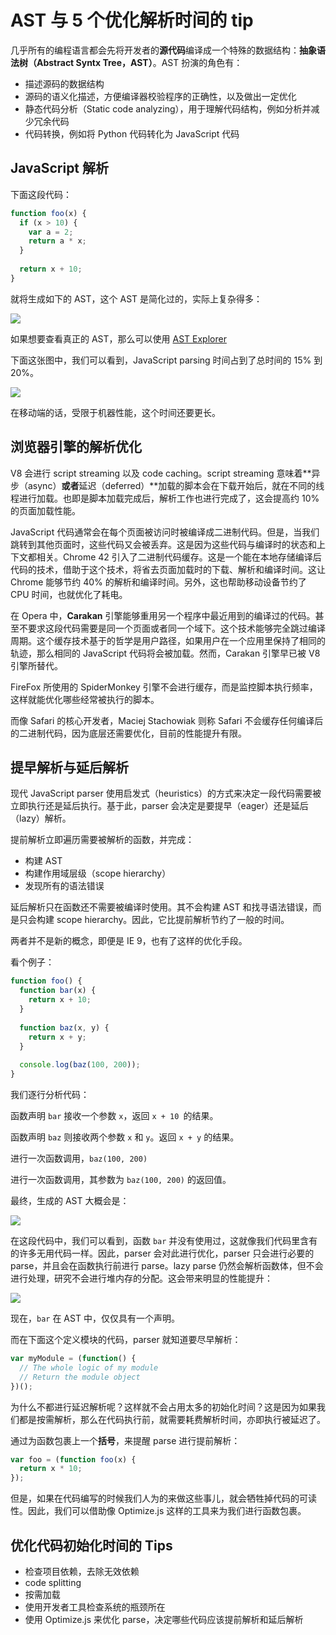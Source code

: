 # AST 与 5 个优化解析时间的 tip

几乎所有的编程语言都会先将开发者的**源代码**编译成一个特殊的数据结构：**抽象语法树（Abstract Syntx Tree，AST）**。AST 扮演的角色有：

- 描述源码的数据结构
- 源码的语义化描述，方便编译器校验程序的正确性，以及做出一定优化
- 静态代码分析（Static code analyzing），用于理解代码结构，例如分析并减少冗余代码
- 代码转换，例如将 Python 代码转化为 JavaScript 代码

## JavaScript 解析

下面这段代码：

```js
function foo(x) {
  if (x > 10) {
    var a = 2;
    return a * x;
  }
  
  return x + 10;
}
```

就将生成如下的 AST，这个 AST 是简化过的，实际上复杂得多：

![](https://cdn-images-1.medium.com/max/1600/0*mSOIiWpkctkD0Gfg.)

如果想要查看真正的 AST，那么可以使用 [AST Explorer](https://astexplorer.net/)

下面这张图中，我们可以看到，JavaScript parsing 时间占到了总时间的 15% 到 20%。

![](https://cdn-images-1.medium.com/max/1600/0*eEArxn147Ev8xf5n.)

在移动端的话，受限于机器性能，这个时间还要更长。

## 浏览器引擎的解析优化

V8 会进行 script streaming 以及 code caching。script streaming 意味着**异步（async）**或者**延迟（deferred）**加载的脚本会在下载开始后，就在不同的线程进行加载。也即是脚本加载完成后，解析工作也进行完成了，这会提高约 10% 的页面加载性能。

JavaScript 代码通常会在每个页面被访问时被编译成二进制代码。但是，当我们跳转到其他页面时，这些代码又会被丢弃。这是因为这些代码与编译时的状态和上下文都相关。Chrome 42  引入了二进制代码缓存。这是一个能在本地存储编译后代码的技术，借助于这个技术，将省去页面加载时的下载、解析和编译时间。这让 Chrome 能够节约 40% 的解析和编译时间。另外，这也帮助移动设备节约了 CPU 时间，也就优化了耗电。

在 Opera 中，**Carakan** 引擎能够重用另一个程序中最近用到的编译过的代码。甚至不要求这段代码需要是同一个页面或者同一个域下。这个技术能够完全跳过编译周期。这个缓存技术基于的哲学是用户路径，如果用户在一个应用里保持了相同的轨迹，那么相同的 JavaScript 代码将会被加载。然而，Carakan 引擎早已被 V8 引擎所替代。

FireFox 所使用的 SpiderMonkey 引擎不会进行缓存，而是监控脚本执行频率，这样就能优化哪些经常被执行的脚本。

而像 Safari 的核心开发者，Maciej Stachowiak 则称 Safari 不会缓存任何编译后的二进制代码，因为底层还需要优化，目前的性能提升有限。

## 提早解析与延后解析

现代 JavaScript parser 使用启发式（heuristics）的方式来决定一段代码需要被立即执行还是延后执行。基于此，parser 会决定是要提早（eager）还是延后（lazy）解析。

提前解析立即遍历需要被解析的函数，并完成：

- 构建 AST
- 构建作用域层级（scope hierarchy）
- 发现所有的语法错误

延后解析只在函数还不需要被编译时使用。其不会构建 AST 和找寻语法错误，而是只会构建 scope hierarchy。因此，它比提前解析节约了一般的时间。

两者并不是新的概念，即便是 IE 9，也有了这样的优化手段。

看个例子：

```js
function foo() {
  function bar(x) {
    return x + 10;
  }
  
  function baz(x, y) {
    return x + y;
  }
  
  console.log(baz(100, 200));
}
```

我们逐行分析代码：

函数声明 `bar`  接收一个参数 `x`，返回 `x + 10 `的结果。

函数声明 `baz` 则接收两个参数 `x` 和 `y`。返回 `x + y` 的结果。

进行一次函数调用，`baz(100, 200)`

进行一次函数调用，其参数为 `baz(100, 200)` 的返回值。

最终，生成的 AST 大概会是：

![](https://cdn-images-1.medium.com/max/1600/0*60xiqW7kPsQg5ssn.)

在这段代码中，我们可以看到，函数 `bar` 并没有使用过，这就像我们代码里含有的许多无用代码一样。因此，parser 会对此进行优化，parser 只会进行必要的 parse，并且会在函数执行前进行 parse。lazy parse 仍然会解析函数体，但不会进行处理，研究不会进行堆内存的分配。这会带来明显的性能提升：

![](https://cdn-images-1.medium.com/max/1600/0*IN688nPbgu8zYETe.)

现在，`bar` 在 AST 中，仅仅具有一个声明。

而在下面这个定义模块的代码，parser 就知道要尽早解析：

```js
var myModule = (function() {
  // The whole logic of my module
  // Return the module object
})();
```

为什么不都进行延迟解析呢？这样就不会占用太多的初始化时间？这是因为如果我们都是按需解析，那么在代码执行前，就需要耗费解析时间，亦即执行被延迟了。

通过为函数包裹上一个**括号**，来提醒 parse 进行提前解析：

```js
var foo = (function foo(x) {
  return x * 10;
});
```

但是，如果在代码编写的时候我们人为的来做这些事儿，就会牺牲掉代码的可读性。因此，我们可以借助像 Optimize.js 这样的工具来为我们进行函数包裹。

## 优化代码初始化时间的 Tips

- 检查项目依赖，去除无效依赖
- code splitting
- 按需加载
- 使用开发者工具检查系统的瓶颈所在
- 使用 Optimize.js 来优化 parse，决定哪些代码应该提前解析和延后解析

